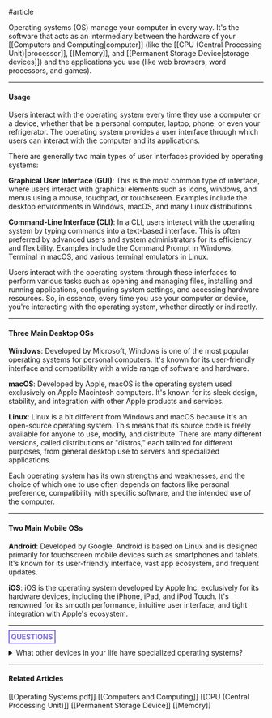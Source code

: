 #article 

Operating systems (OS) manage your computer in every way. It's the software that acts as an intermediary between the hardware of your [[Computers and Computing|computer]] (like the [[CPU  (Central Processing Unit)|processor]], [[Memory]], and [[Permanent Storage Device|storage devices]]) and the applications you use (like web browsers, word processors, and games).

---
#### Usage

Users interact with the operating system every time they use a computer or a device, whether that be a personal computer, laptop, phone, or even your refrigerator. The operating system provides a user interface through which users can interact with the computer and its applications.

There are generally two main types of user interfaces provided by operating systems:

**Graphical User Interface (GUI)**:
	This is the most common type of interface, where users interact with graphical elements such as icons, windows, and menus using a mouse, touchpad, or touchscreen. Examples include the desktop environments in Windows, macOS, and many Linux distributions.
    
**Command-Line Interface (CLI)**:
	In a CLI, users interact with the operating system by typing commands into a text-based interface. This is often preferred by advanced users and system administrators for its efficiency and flexibility. Examples include the Command Prompt in Windows, Terminal in macOS, and various terminal emulators in Linux.
    

Users interact with the operating system through these interfaces to perform various tasks such as opening and managing files, installing and running applications, configuring system settings, and accessing hardware resources. So, in essence, every time you use your computer or device, you're interacting with the operating system, whether directly or indirectly.

---
#### Three Main Desktop OSs

**Windows**:
	Developed by Microsoft, Windows is one of the most popular operating systems for personal computers. It's known for its user-friendly interface and compatibility with a wide range of software and hardware.
    
**macOS**:
	Developed by Apple, macOS is the operating system used exclusively on Apple Macintosh computers. It's known for its sleek design, stability, and integration with other Apple products and services.
    
**Linux**:
	Linux is a bit different from Windows and macOS because it's an open-source operating system. This means that its source code is freely available for anyone to use, modify, and distribute. There are many different versions, called distributions or "distros," each tailored for different purposes, from general desktop use to servers and specialized applications.
    

Each operating system has its own strengths and weaknesses, and the choice of which one to use often depends on factors like personal preference, compatibility with specific software, and the intended use of the computer.

---
#### Two Main Mobile OSs

**Android**:
	Developed by Google, Android is based on Linux and is designed primarily for touchscreen mobile devices such as smartphones and tablets. It's known for its user-friendly interface, vast app ecosystem, and frequent updates.
    
**iOS**:
	iOS is the operating system developed by Apple Inc. exclusively for its hardware devices, including the iPhone, iPad, and iPod Touch. It's renowned for its smooth performance, intuitive user interface, and tight integration with Apple's ecosystem.


<hr>


**<span style="color: #7b6cd9; border: 2px solid #7b6cd9; padding: 3px">QUESTIONS</span>**

<details>
	<summary>What other devices in your life have specialized operating systems?</summary>
		<p style="font-style: italic">Game consoles, smart watches, smart tvs, ect.</p>
</details>

---
#### Related Articles

[[Operating Systems.pdf]]
[[Computers and Computing]]
[[CPU  (Central Processing Unit)]]
[[Permanent Storage Device]]
[[Memory]]
